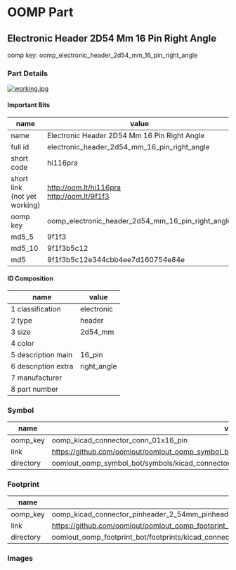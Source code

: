 # OOMP Part  
## Electronic Header 2D54 Mm 16 Pin Right Angle  
  
oomp key: oomp_electronic_header_2d54_mm_16_pin_right_angle  
  
### Part Details  
  
[![working.jpg](working_600.jpg)](working.jpg)  
  
#### Important Bits  
| name | value | 
| --- | --- | 
| name | Electronic Header 2D54 Mm 16 Pin Right Angle | 
| full id | electronic_header_2d54_mm_16_pin_right_angle | 
| short code | hi116pra | 
| short link<br>(not yet working) | http://oom.lt/hi116pra<br>http://oom.lt/9f1f3 | 
| oomp key | oomp_electronic_header_2d54_mm_16_pin_right_angle | 
| md5_5 | 9f1f3 | 
| md5_10 | 9f1f3b5c12 | 
| md5 | 9f1f3b5c12e344cbb4ee7d160754e84e | 
#### ID Composition  
| name | value | 
| --- | --- | 
| 1 classification | electronic | 
| 2 type | header | 
| 3 size | 2d54_mm | 
| 4 color |  | 
| 5 description main | 16_pin | 
| 6 description extra | right_angle | 
| 7 manufacturer |  | 
| 8 part number |  | 
### Symbol  
| name | value | 
| --- | --- | 
| oomp_key | oomp_kicad_connector_conn_01x16_pin | 
| link | https://github.com/oomlout/oomlout_oomp_symbol_bot/tree/main/symbols/kicad_connector_conn_01x16_pin | 
| directory | oomlout_oomp_symbol_bot/symbols/kicad_connector_conn_01x16_pin//working/working.kicad_sym | 
### Footprint  
| name | value | 
| --- | --- | 
| oomp_key | oomp_kicad_connector_pinheader_2_54mm_pinheader_1x16_p2_54mm_vertical | 
| link | https://github.com/oomlout/oomlout_oomp_footprint_bot/tree/main/foootprntss/kicad_connector_pinheader_2_54mm_pinheader_1x16_p2_54mm_vertical | 
| directory | oomlout_oomp_footprint_bot/footprints/kicad_connector_pinheader_2_54mm_pinheader_1x16_p2_54mm_vertical//working/working.kicad_mod | 
### Images  
